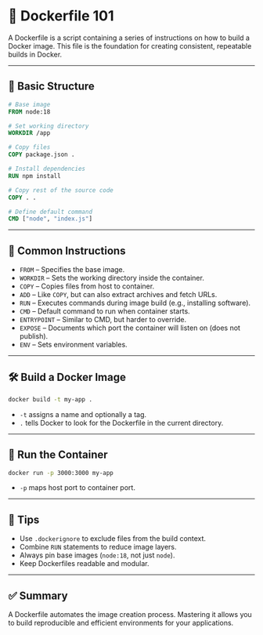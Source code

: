
# 🐳 Dockerfile 101

A Dockerfile is a script containing a series of instructions on how to build a Docker image. This file is the foundation for creating consistent, repeatable builds in Docker.

---

## 📄 Basic Structure

```Dockerfile
# Base image
FROM node:18

# Set working directory
WORKDIR /app

# Copy files
COPY package.json .

# Install dependencies
RUN npm install

# Copy rest of the source code
COPY . .

# Define default command
CMD ["node", "index.js"]
```

---

## 🧱 Common Instructions

- `FROM` – Specifies the base image.
- `WORKDIR` – Sets the working directory inside the container.
- `COPY` – Copies files from host to container.
- `ADD` – Like `COPY`, but can also extract archives and fetch URLs.
- `RUN` – Executes commands during image build (e.g., installing software).
- `CMD` – Default command to run when container starts.
- `ENTRYPOINT` – Similar to CMD, but harder to override.
- `EXPOSE` – Documents which port the container will listen on (does not publish).
- `ENV` – Sets environment variables.

---

## 🛠️ Build a Docker Image

```bash
docker build -t my-app .
```

- `-t` assigns a name and optionally a tag.
- `.` tells Docker to look for the Dockerfile in the current directory.

---

## 🚀 Run the Container

```bash
docker run -p 3000:3000 my-app
```

- `-p` maps host port to container port.

---

## 📌 Tips

- Use `.dockerignore` to exclude files from the build context.
- Combine `RUN` statements to reduce image layers.
- Always pin base images (`node:18`, not just `node`).
- Keep Dockerfiles readable and modular.

---

## ✅ Summary

A Dockerfile automates the image creation process. Mastering it allows you to build reproducible and efficient environments for your applications.

